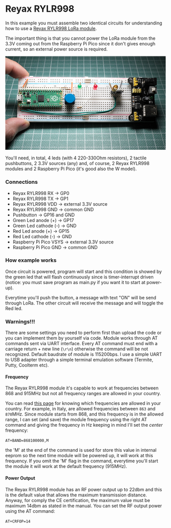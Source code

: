 # Reyax RYLR998

In this example you must assemble two identical circuits for understanding how to use a [Reyax RYLR998 LoRa module](https://reyax.com/products/RYLR998).  
  
The important thing is that you cannot power the LoRa module from the 3.3V coming out from the Raspberry Pi Pico since it don't gives  enough current, so an external power source is required.  
    
![Reyax RYLR998 + Raspberry Pi Pico Demo by CyB3rn0id](../../assets/images/reyax_rylr998_demo.jpg)  

You'll need, in total, 4 leds (with 4 220-330Ohm resistors), 2 tactile pushbuttons, 2 3.3V sources (any) and, of course, 2 Reyax RYLR998 modules and 2 Raspberry Pi Pico (it's good also the W model).  
  
### Connections
- Reyax RYLR998 RX -> GP0
- Reyax RYLR998 TX -> GP1
- Reyax RYLR998 VDD -> external 3.3V source 
- Reyax RYLR998 GND -> common GND
- Pushbutton -> GP16 and GND 
- Green Led anode (+) -> GP17
- Green Led cathode (-) -> GND 
- Red Led anode (+) -> GP15
- Red Led cathode (-) -> GND 
- Raspberry Pi Pico VSYS -> external 3.3V source
- Raspberry Pi Pico GND -> common GND 

### How example works 
Once circuit is powered, program will start and this condition is showed by the green led that will flash continuously since is timer-interrupt driven (notice: you must save program as main.py if you want it to start at power-up).  
  
Everytime you'll push the button, a message with text "ON" will be send through LoRa. The other circuit will receive the message and will toggle the Red led.

### Warnings!!!

There are some settings you need to perform first than upload the code or you can implement them by yourself via code. Module works through AT commands sent via UART interface. Every AT command must end with a carriage return + new line (``\r\n``) otherwise the command will be not recognized. Default baudrate of module is 115200bps. I use a simple UART to USB adapter through a simple terminal emulation software (Termite, Putty, Coolterm etc).
  
#### Frequency
The Reyax RYLR998 module it's capable to work at frequencies between 868 and 915MHz but not all frequency ranges are allowed in your country.  
  
You can read [this page](https://www.thethingsnetwork.org/docs/lorawan/frequencies-by-country/) for knowing which frequencies are allowed in your country. For example, in Italy, are allowed frequencies between ``863`` and ``870``MHz. Since module starts from 868, and this frequency is in the allowed range, I can set (and save) the module frequency using the right AT command and giving the frequency in Hz keeping in mind I'll set the _center_ frequency:  

``AT+BAND=868100000,M`` 

the 'M' at the end of the command is used for store this value in internal eeprom so the next time module will be powered up, it will work at this frequency. If you omit the 'M' flag in the command, everytime you'll start the module it will work at the default frequency (915MHz).  

#### Power Output
The Reyax RYLR998 module has an RF power output up to 22dbm and this is the default value that allows the maximum transmission distance. Anyway, for comply the CE certification, the maximum value must be maximum 14dbm as stated in the manual. You can set the RF output power using the AT command:

``AT+CRFOP=14``

